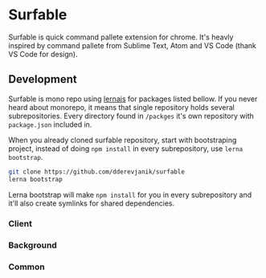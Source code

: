 # Surfable

Surfable is quick command pallete extension for chrome. It's heavly inspired
by command pallete from Sublime Text, Atom and VS Code (thank VS Code for design).

## Development

Surfable is mono repo using [lernajs](https://github.com/lerna/lerna) for packages
listed bellow. If you never heard about monorepo, it means that single repository
holds several subrepositories. Every directory found in `/packges` it's own repository
with `package.json` included in.

When you already cloned surfable repository, start with bootstraping project, instead
of doing `npm install` in every subrepository, use `lerna bootstrap`.

```bash
git clone https://github.com/dderevjanik/surfable
lerna bootstrap
```

Lerna bootstrap will make `npm install` for you in every subrepository and it'll
also create symlinks for shared dependencies.

### Client

### Background

### Common
